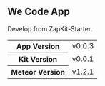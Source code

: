 We Code App
----------------

Develop from ZapKit-Starter.

<table>
  <tbody>
    <tr>
      <th>App Version</th>
      <td>v0.0.3</td>
    </tr>
    <tr>
      <th>Kit Version</th>
      <td>v0.0.1</td>
    </tr>
    <tr>
      <th>Meteor Version</th>
      <td>v1.2.1</td>
    </tr>
  </tbody>
</table>


